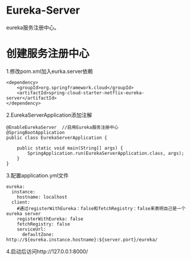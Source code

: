 # Eureka-Server
eureka服务注册中心。

# 创建服务注册中心
1.修改pom.xml加入eurka.server依赖


    <dependency>
        <groupId>org.springframework.cloud</groupId>
        <artifactId>spring-cloud-starter-netflix-eureka-server</artifactId>
    </dependency>
2.EurekaServerApplication添加注解

    @EnableEurekaServer  //启用Eureka服务注册中心
    @SpringBootApplication
    public class EurekaServerApplication {
    
        public static void main(String[] args) {
            SpringApplication.run(EurekaServerApplication.class, args);
        }
    }

3.配置application.yml文件

    eureka:
      instance:
        hostname: localhost
      client:
        #通过registerWithEureka：false和fetchRegistry：false来表明自己是一个eureka server
        registerWithEureka: false
        fetchRegistry: false
        serviceUrl:
          defaultZone: http://${eureka.instance.hostname}:${server.port}/eureka/
4.启动后访问http://127.0.0.1:8000/





